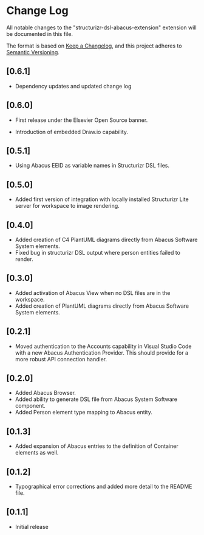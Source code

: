 # Change Log

All notable changes to the "structurizr-dsl-abacus-extension" extension will be documented in this file.

The format is based on [Keep a Changelog](https://keepachangelog.com/en/1.0.0/),
and this project adheres to [Semantic Versioning](https://semver.org/spec/v2.0.0.html).

## [0.6.1]

- Dependency updates and updated change log

## [0.6.0]

- First release under the Elsevier Open Source banner.

- Introduction of embedded Draw.io capability.

## [0.5.1]

- Using Abacus EEID as variable names in Structurizr DSL files.

## [0.5.0]

- Added first version of integration with locally installed Structurizr Lite server for workspace to image rendering.

## [0.4.0]

- Added creation of C4 PlantUML diagrams directly from Abacus Software System elements.
- Fixed bug in structurizr DSL output where person entities failed to render.

## [0.3.0]

- Added activation of Abacus View when no DSL files are in the workspace.
- Added creation of PlantUML diagrams directly from Abacus Software System elements.

## [0.2.1]

- Moved authentication to the Accounts capability in Visual Studio Code with a new Abacus Authentication Provider. This should provide for a more robust API connection handler.

## [0.2.0]

- Added Abacus Browser.
- Added ability to generate DSL file from Abacus System Software component.
- Added Person element type mapping to Abacus entity.

## [0.1.3]

- Added expansion of Abacus entries to the definition of Container elements as well.

## [0.1.2]

- Typographical error corrections and added more detail to the README file.

## [0.1.1]

- Initial release
